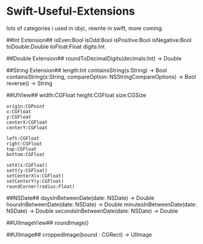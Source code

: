 Swift-Useful-Extensions
=======================

lots of categories i used in objc, rewrite in swift, more coming. 

##Int Extension##
    isEven:Bool 
    isOdd:Bool 
    isPositive:Bool 
    isNegative:Bool 
    toDouble:Double
    toFloat:Float
    digits:Int
    
##Double Extension##
    roundToDecimalDigits(decimals:Int) -> Double
    
##String Extension##
    length:Int
    containsString(s:String) -> Bool
    containsString(s:String, compareOption: NSStringCompareOptions) -> Bool
    reverse() -> String
    
##UIView##
    width:CGFloat
    height:CGFloat
    size:CGSize
    
    origin:CGPoint
    x:CGFloat
    y:CGFloat
    centerX:CGFloat
    centerY:CGFloat
    
    left:CGFloat
    right:CGFloat
    top:CGFloat
    bottom:CGFloat
    
    setX(x:CGFloat)
    setY(y:CGFloat) 
    setCenterX(x:CGFloat)
    setCenterY(y:CGFloat)
    roundCorner(radius:Float)

##NSDate##
    daysInBetweenDate(date: NSDate) -> Double
    hoursInBetweenDate(date: NSDate) -> Double
    minutesInBetweenDate(date: NSDate) -> Double
    secondsInBetweenDate(date: NSDate) -> Double
    
##UIImageView##
    roundImage()
    
##UIImage##
    croppedImage(bound : CGRect) -> UIImage
    
